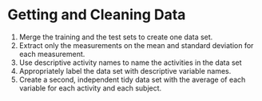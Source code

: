 Getting and Cleaning Data
=========================

1. Merge the training and the test sets to create one data set.
2. Extract only the measurements on the mean and standard deviation for each measurement. 
3. Use descriptive activity names to name the activities in the data set
4. Appropriately label the data set with descriptive variable names. 
5. Create a second, independent tidy data set with the average of each variable for each activity and each subject. 